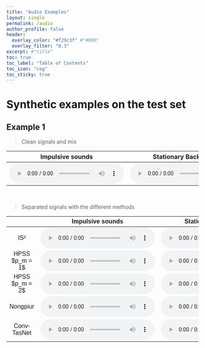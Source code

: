 ```yaml
---
title: "Audio Examples"
layout: single
permalink: /audio
author_profile: false
header:
  overlay_color: "#f29c3f" #"#000"
  overlay_filter: "0.3"
excerpt: #"title"
toc: true
toc_label: "Table of Contents"
toc_icon: "cog"
toc_sticky: true
---
```



<!-- <br/> -->

# Synthetic examples on the test set

## Example 1

> Clean signals and mix

<html>
<!-- <head>
    <title>Tableau d'Audios</title>
</head> -->
<body>
    <table>
        <thread>
            <tr>
                <th><center>Impulsive sounds</center></th>        
                <th><center>Stationary Background</center></th>
                <th><center>Mix</center></th>   
            </tr>               
        </thread>
        <tbody>
            <tr>
                <td>
                    <audio controls controlslist="nodownload">
                        <source src="audio/example1/impulse.wav" type="audio/wav"/>
                        Your browser does not support the audio element.
                    </audio>
                </td>
                <td>
                    <audio controls controlslist="nodownload">
                        <source src="audio/example1/bkg.wav" type="audio/wav"/>
                        Your browser does not support the audio element.
                    </audio>
                </td>
                <td>
                    <audio controls controlslist="nodownload">
                        <source src="audio/example1/mix.wav" type="audio/wav"/>
                        Your browser does not support the audio element.
                    </audio>
                </td>
            </tr>                   
        </tbody>
    </table>
</body>
</html>
<br/>

> Separated signals with the different methods

<html>
<!-- <head>
    <title>Tableau d'Audios</title>
</head> -->
<body>
    <table style="font-family: 'Montserrat', sans-serif; font-weight: 400; text-align: center;">
        <thread>
            <tr>
                <th><center></center></th>
                <th style="font-family: 'Montserrat', sans-serif;">Impulsive sounds</th>
                <th style="font-family: 'Montserrat', sans-serif;">Stationary Background</th>
        </tr>            
        </thread>
        <tbody>
            <tr>
                <td style="font-family: 'Montserrat', sans-serif;">IS³</td>
                <td>
                    <audio controls controlslist="nodownload">
                        <source src="audio/example1/is3_impulse.wav" type="audio/wav"/>
                        Your browser does not support the audio element.
                    </audio>
                </td>
                <td>
                    <audio controls controlslist="nodownload">
                        <source src="audio/example1/is3_bkg.wav" type="audio/wav"/>
                        Your browser does not support the audio element.
                    </audio>
                </td>
            </tr>        
            <tr>
                <td style="font-family: 'Montserrat', sans-serif;">HPSS $p_m = 1$</td>
                <td>
                    <audio controls controlslist="nodownload">
                        <source src="audio/example1/hpss_impulse.wav" type="audio/wav"/>
                        Your browser does not support the audio element.
                    </audio>
                </td>
                <td>
                    <audio controls controlslist="nodownload">
                        <source src="audio/example1/hpss_bkg.wav" type="audio/wav"/>
                        Your browser does not support the audio element.
                    </audio>
                </td>
            </tr>
            <tr>
                <td style="font-family: 'Montserrat', sans-serif;">HPSS $p_m = 2$</td>
                <td>
                    <audio controls controlslist="nodownload">
                        <source src="audio/example1/hpss2_impulse.wav" type="audio/wav"/>
                        Your browser does not support the audio element.
                    </audio>
                </td>
                <td>
                    <audio controls controlslist="nodownload">
                        <source src="audio/example1/hpss2_bkg.wav" type="audio/wav"/>
                        Your browser does not support the audio element.
                    </audio>
                </td>
            </tr>
            <tr>
                <td style="font-family: 'Montserrat', sans-serif;">Nongpiur</td>
                <td>
                    <audio controls controlslist="nodownload">
                        <source src="audio/example1/wavelet_impulse.wav" type="audio/wav"/>
                        Your browser does not support the audio element.
                    </audio>
                </td>
                <td>
                    <audio controls controlslist="nodownload">
                        <source src="audio/example1/wavelet_bkg.wav" type="audio/wav"/>
                        Your browser does not support the audio element.
                    </audio>
                </td>
            </tr>
            <tr>
                <td style="font-family: 'Montserrat', sans-serif;">Conv-TasNet</td>
                <td>
                    <audio controls controlslist="nodownload">
                        <source src="audio/example1/convtasnet_impulse.wav" type="audio/wav"/>
                        Your browser does not support the audio element.
                    </audio>
                </td>
                <td>
                    <audio controls controlslist="nodownload">
                        <source src="audio/example1/convtasnet_bkg.wav" type="audio/wav"/>
                        Your browser does not support the audio element.
                    </audio>
                </td>
            </tr>
        </tbody>
    </table>
</body>
</html>
<br/>